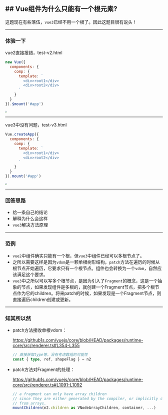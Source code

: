 ## ## Vue组件为什么只能有一个根元素?

这题现在有些落伍，`vue3`已经不用一个根了。因此这题目很有说头！

---

### 体验一下

vue2直接报错，test-v2.html

```js
new Vue({
  components: {
    comp: {
      template: `
        <div>root1</div>
        <div>root2</div>
      `
    }
  }
}).$mount('#app')
```

<img src="https://tva1.sinaimg.cn/large/e6c9d24egy1h2tpywiwwkj20ws0hm0va.jpg" style="zoom:33%;" />

---

vue3中没有问题，test-v3.html

```js
Vue.createApp({
  components: {
    comp: {
      template: `
        <div>root1</div>
        <div>root2</div>
      `
    }
  }
}).mount('#app')
```

<img src="https://tva1.sinaimg.cn/large/e6c9d24egy1h2tq28fsfoj20xu0biq3x.jpg" style="zoom:33%;" />

---

### 回答思路

- 给一条自己的结论
- 解释为什么会这样
- `vue3`解决方法原理

---

### 范例

- `vue2`中组件确实只能有一个根，但`vue3`中组件已经可以多根节点了。
- 之所以需要这样是因为`vdom`是一颗单根树形结构，`patch`方法在遍历的时候从根节点开始遍历，它要求只有一个根节点。组件也会转换为一个`vdom`，自然应该满足这个要求。
- `vue3`中之所以可以写多个根节点，是因为引入了`Fragment`的概念，这是一个抽象的节点，如果发现组件是多根的，就创建一个Fragment节点，把多个根节点作为它的children。将来patch的时候，如果发现是一个Fragment节点，则直接遍历children创建或更新。

---

### 知其所以然

- patch方法接收单根vdom：

  https://github1s.com/vuejs/core/blob/HEAD/packages/runtime-core/src/renderer.ts#L354-L355

  ```ts
  // 直接获取type等，没有考虑数组的可能性
  const { type, ref, shapeFlag } = n2
  ```

- patch方法对Fragment的处理：

  https://github1s.com/vuejs/core/blob/HEAD/packages/runtime-core/src/renderer.ts#L1091-L1092

  ```ts
  // a fragment can only have array children
  // since they are either generated by the compiler, or implicitly created
  // from arrays.
  mountChildren(n2.children as VNodeArrayChildren, container, ...)
  ```